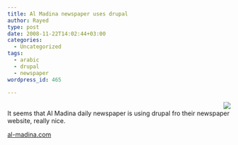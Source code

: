 ```yaml
---
title: Al Madina newspaper uses drupal
author: Rayed
type: post
date: 2008-11-22T14:02:44+03:00
categories:
  - Uncategorized
tags:
  - arabic
  - drupal
  - newspaper
wordpress_id: 465

---
```

<p><img src="http://al-madina.com/sites/all/themes/madina/logo.png" align="right" /><br />
It seems that Al Madina daily newspaper is using drupal fro their newspaper website, really nice.</p>
<p><a href="http://al-madina.com/">al-madina.com</a> </p>
